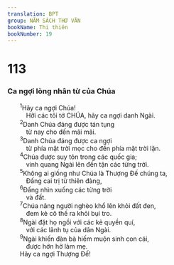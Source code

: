 ```yaml
---
translation: BPT
group: NĂM SÁCH THƠ VĂN
bookName: Thi thiên 
bookNumber: 19
---
```


<div class="title"><h1>113</h1><h3>Ca ngợi lòng nhân từ của Chúa</h3></div>
<span class="verse thi_113_1">  <sup>1</sup>Hãy ca ngợi Chúa!<br/>   Hỡi các tôi tớ CHÚA, hãy ca ngợi danh Ngài.<br/></span>
<span class="verse thi_113_2">  <sup>2</sup>Danh Chúa đáng được tán tụng<br/>   từ nay cho đến mãi mãi.<br/></span>
<span class="verse thi_113_3">  <sup>3</sup>Danh Chúa đáng được ca ngợi<br/>   từ phía mặt trời mọc cho đến phía mặt trời lặn.<br/></span>
<span class="verse thi_113_4">  <sup>4</sup>Chúa được suy tôn trong các quốc gia;<br/>   vinh quang Ngài lên đến tận các từng trời.<br/></span>
<span class="verse thi_113_5">  <sup>5</sup>Không ai giống như Chúa là Thượng Đế chúng ta,<br/>   Đấng cai trị từ thiên đàng,<br/></span>
<span class="verse thi_113_6">  <sup>6</sup>Đấng nhìn xuống các từng trời<br/>   và đất.<br/></span>
<span class="verse thi_113_7">  <sup>7</sup>Chúa nâng người nghèo khổ lên khỏi đất đen,<br/>   đem kẻ cô thế ra khỏi bụi tro.<br/></span>
<span class="verse thi_113_8">  <sup>8</sup>Ngài đặt họ ngồi với các kẻ quyền quí,<br/>   với các lãnh tụ của dân Ngài.<br/></span>
<span class="verse thi_113_9">  <sup>9</sup>Ngài khiến đàn bà hiếm muộn sinh con cái,<br/>   được hớn hở làm mẹ.<br/>  Hãy ca ngợi Thượng Đế!<br/></span>
